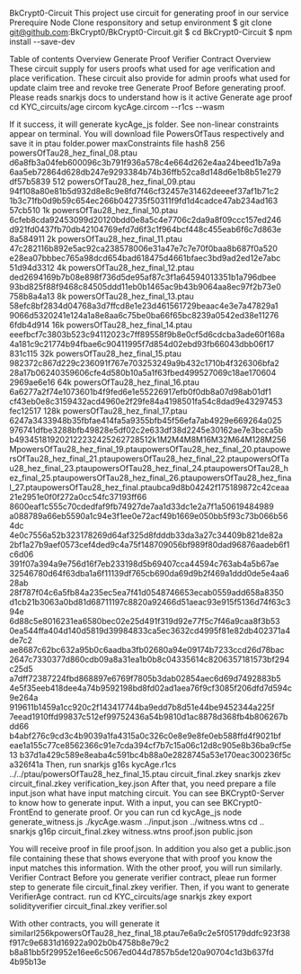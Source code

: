 BkCrypt0-Circuit 
This project use circuit for generating proof in our service 
Prerequire 
Node 
Clone responsitory and setup environment 
$ git clone git@github.com:BkCrypt0/BkCrypt0-Circuit.git
$ cd BkCrypt0-Circuit
$ npm install --save-dev

Table of contents 
Overview
Generate Proof
Verifier Contract 
Overview 
These circuit supply for users proofs what used for age verification and place verification. 
These circuit also provide for admin proofs what used for update claim tree and revoke tree 
Generate Proof 
Before generating proof. Please reads snarkjs docs to understand how is it active 
Generate age proof 
cd KYC_circuits/age
circom kycAge.circom --r1cs --wasm

If it success, it will generate kycAge_js folder. See non-linear constraints appear on terminal. You will download file PowersOfTaus
respectively and save it in ptau folder.power maxConstraints file hash8 256 powersOfTau28_hez_final_08.ptau d6a8fb3a04feb600096c3b791f936a578c4e664d262e4aa24beed1b7a9a
6aa5eb72864d628db247e9293384b74b36ffb52ca8d148d6e1b8b51e279
df57b5839 512 powersOfTau28_hez_final_09.ptau 94f108a80e81b5d932d8e8c9e8fd7f46cf32457e31462deeeef37af1b71c2
1b3c71fb0d9b59c654ec266b042735f50311f9fd1d4cadce47ab234ad163
57cb510 1k powersOfTau28_hez_final_10.ptau 6cfeb8cda92453099d20120bdd0e8a5c4e7706c2da9a8f09ccc157ed246
d921fd0437fb70db42104769efd7d6f3c1f964bcf448c455eab6f6c7d863e
8a584911 2k powersOfTau28_hez_final_11.ptau 47c282116b892e5ac92ca238578006e31a47e7c7e70f0baa8b687f0a520
e28ea07bbbec765a98dcd654bad618475d4661bfaec3bd9ad2ed12e7abc
51d94d3312 4k powersOfTau28_hez_final_12.ptau ded2694169b7b08e898f736d5de95af87c3f1a64594013351b1a796dbee
93bd825f88f9468c84505ddd11eb0b1465ac9b43b9064aa8ec97f2b73e0
758b8a4a13 8k powersOfTau28_hez_final_13.ptau 58efc8bf2834d04768a3d7ffcd8e1e23d461561729beaac4e3e7a47829a1
9066d5320241e124a1a8e8aa6c75be0ba66f65bc8239a0542ed38e11276
6fdb4d914 16k powersOfTau28_hez_final_14.ptau eeefbcf7c3803b523c94112023c7ff89558f9b8e0cf5d6cdcba3ade60f168a
4a181c9c21774b94fbae6c90411995f7d854d02ebd93fb66043dbb06f17
831c115 32k powersOfTau28_hez_final_15.ptau 982372c867d229c236091f767e703253249a9b432c1710b4f326306bfa2
28a17b06240359606cfe4d580b10a5a1f63fbed499527069c18ae170604
2969ae6e16 64k powersOfTau28_hez_final_16.ptau 6a6277a2f74e1073601b4f9fed6e1e55226917efb0f0db8a07d98ab01df1
cf43eb0e8c3159432acd4960e2f29fe84a4198501fa54c8dad9e43297453
fec12517 128k powersOfTau28_hez_final_17.ptau 6247a3433948b35fbfae414fa5a9355bfb45f56efa7ab4929e669264a025
976741dfbe3288bfb49828e5df02c2e633df38d2245e30162ae7e3bcca5b
b493451819202122232425262728512k1M2M4M8M16M32M64M128M256MpowersOfTau28_hez_final_19.ptaupowersOfTau28_hez_final_20.ptaupowersOfTau28_hez_final_21.ptaupowersOfTau28_hez_final_22.ptaupowersOfTau28_hez_final_23.ptaupowersOfTau28_hez_final_24.ptaupowersOfTau28_hez_final_25.ptaupowersOfTau28_hez_final_26.ptaupowersOfTau28_hez_final_27.ptaupowersOfTau28_hez_final.ptaubca9d8b04242f175189872c42ceaa21e2951e0f0f272a0cc54fc37193ff66
8600eaf1c555c70cdedfaf9fb74927de7aa1d33dc1e2a7f1a50619484989
a088789a66eb5590a1c94e3f1ee0e72acf49b1669e050bb5f93c73b066b564dc
4e0c7556a52b323178269d64af325d8fdddb33da3a27c34409b821de82a
2bf1a27b9aef0573cef4ded9c4a75f148709056bf989f80dad96876aadeb6f1c6d06
391f07a394a9e756d16f7eb233198d5b69407cca44594c763ab4a5b67ae
32546780d64f63dba1a6f11139df765cb690da69d9b2f469a1ddd0de5e4aa628ab
28f787f04c6a5fb84a235ec5ea7f41d0548746653ecab0559add658a8350
d1cb21b3063a0bd81d68711197c8820a92466d51aeac93e915f5136d74f63c394e
6d88c5e8016231ea6580bec02e25d491f319d92e77f5c7f46a9caa8f3b53
0ea544ffa404d140d5819d39984833ca5ec3632cd4995f81e82db402371a4de7c2
ae8687c62bc632a95b0c6aadba3fb02680a94e09174b7233ccd26d78bac
2647c7330377d860cdb09a8a31ea1b0b8c04335614c8206357181573bf294c25d5
a7dff72387224fbd868897e6769f7805b3dab02854aec6d69d7492883b5
4e5f35eeb418dee4a74b9592198bd8fd02ad1aea76f9cf3085f206dfd7d594c9e264a
919611b1459a1cc920c2f143417744ba9edd7b8d51e44be9452344a225f
7eead1910ffd99837c512ef99752436a54b9810d1ac8878d368fb4b806267bdd66
b4abf276c9cd3c4b9039a1fa4315a0c326c0e8e9e8fe0eb588ffd4f9021bf
eae1a155c77ce8562366c91e7cda394cf7b7c15a06c12d8c905e8b36ba9cf5e13
b37d1a429c589e8eaba4c591bc4b88a0e2828745a53e170eac300236f5c
a326f41a 
Then, run snarkjs g16s kycAge.r1cs ../../ptau/powersOfTau28_hez_final_15.ptau circuit_final.zkey snarkjs zkev
circuit_final.zkey verification_key.json After that, you need prepare a file input.json what have input matching circuit. You
can see BKCrypt0-Server to know how to generate input. 
With a input, you can see BKCrypt0-FrontEnd to generate proof. Or you can run 
cd kycAge_js
node generate_witness.js ./kycAge.wasm ../input.json ../witness.wtns
cd ..
snarkjs g16p circuit_final.zkey witness.wtns proof.json public.json

You will receive proof in file proof.json. In addition you also get a public.json file containing these that shows everyone that with proof
you know the input matches this information. 
With the other proof, you will run similarly. 
Verifier Contract 
Before you generate verifier contract, pleae run former step to generate file circuit_final.zkey verifier. Then, if you want to generate
VerifierAge contract. run 
cd KYC_circuits/age
snarkjs zkey export solidityverifier circuit_final.zkey verifier.sol

With other contracts, you will generate it similarl256kpowersOfTau28_hez_final_18.ptau7e6a9c2e5f05179ddfc923f38f917c9e6831d16922a902b0b4758b8e79c2
b8a81bb5f29952e16ee6c5067ed044d7857b5de120a90704c1d3b637fd
4b95b13e
